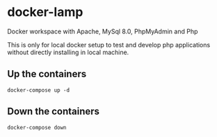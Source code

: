 # docker-lamp
Docker workspace with Apache, MySql 8.0, PhpMyAdmin and Php

This is only for local docker setup to test and develop php applications without directly installing in local machine.

## Up the containers
```
docker-compose up -d
```

## Down the containers
```
docker-compose down
```
